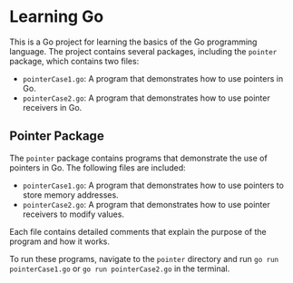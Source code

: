 # Learning Go

This is a Go project for learning the basics of the Go programming language. The project contains several packages, including the `pointer` package, which contains two files:

- `pointerCase1.go`: A program that demonstrates how to use pointers in Go.
- `pointerCase2.go`: A program that demonstrates how to use pointer receivers in Go.

## Pointer Package

The `pointer` package contains programs that demonstrate the use of pointers in Go. The following files are included:

- `pointerCase1.go`: A program that demonstrates how to use pointers to store memory addresses.
- `pointerCase2.go`: A program that demonstrates how to use pointer receivers to modify values.

Each file contains detailed comments that explain the purpose of the program and how it works.

To run these programs, navigate to the `pointer` directory and run `go run pointerCase1.go` or `go run pointerCase2.go` in the terminal.


